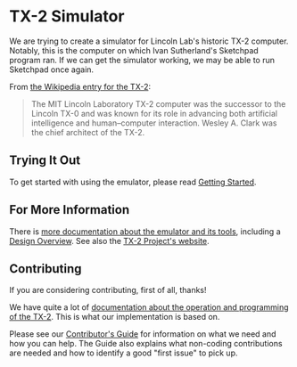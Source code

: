 # TX-2 Simulator

We are trying to create a simulator for Lincoln Lab's historic TX-2
computer. Notably, this is the computer on which Ivan Sutherland's
Sketchpad program ran. If we can get the simulator working, we may be
able to run Sketchpad once again.

From [the Wikipedia entry for the TX-2](https://en.wikipedia.org/wiki/TX-2):

> The MIT Lincoln Laboratory TX-2 computer was the successor to the
> Lincoln TX-0 and was known for its role in advancing both artificial
> intelligence and human–computer interaction. Wesley A. Clark was the
> chief architect of the TX-2.

## Trying It Out

To get started with using the emulator, please read [Getting
Started](docs/getting-started.md).

## For More Information

There is [more documentation about the emulator and its tools](docs),
including a [Design Overview](docs/OVERVIEW.md). See also the [TX-2
Project's website](https://tx-2.github.io/).

## Contributing

If you are considering contributing, first of all, thanks!

We have quite a lot of [documentation about the operation and
programming of the TX-2](https://tx-2.github.io/documentation.html).
This is what our implementation is based on.

Please see our [Contributor's Guide](CONTRIBUTING.md) for information
on what we need and how you can help. The Guide also explains what
non-coding contributions are needed and how to identify a good "first
issue" to pick up.
